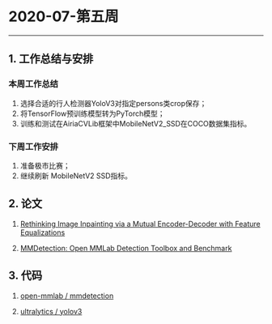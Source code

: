 # 2020-07-第五周

---

## 1. 工作总结与安排

### 本周工作总结

1. 选择合适的行人检测器YoloV3对指定persons类crop保存；
2. 将TensorFlow预训练模型转为PyTorch模型；
3. 训练和测试在AiriaCVLib框架中MobileNetV2_SSD在COCO数据集指标。


### 下周工作安排

1. 准备极市比赛；
2. 继续刷新 MobileNetV2 SSD指标。


## 2. 论文

1. [Rethinking Image Inpainting via a Mutual Encoder-Decoder with Feature Equalizations](https://arxiv.org/pdf/2007.06929.pdf)

2. [MMDetection: Open MMLab Detection Toolbox and Benchmark](https://arxiv.org/pdf/1906.07155.pdf)



## 3. 代码

1. [ open-mmlab / mmdetection ](https://github.com/open-mmlab/mmdetection)

2. [ultralytics / yolov3](https://github.com/ultralytics/yolov3)
